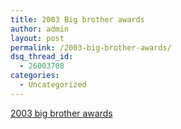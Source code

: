```yaml
---
title: 2003 Big brother awards
author: admin
layout: post
permalink: /2003-big-brother-awards/
dsq_thread_id:
  - 26003708
categories:
  - Uncategorized
---
```

[2003 big brother awards][1]

 [1]: http://tinyurl.com/84mg